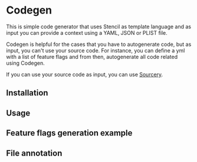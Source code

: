# Codegen

This is simple code generator that uses Stencil as template language and as input you can provide a context using a YAML, JSON or PLIST file.

Codegen is helpful for the cases that you have to autogenerate code, but as input, you can't use your source code. For instance, you can define a yml with a list of feature flags and from then, autogenerate all code related using Codegen.

If you can use your source code as input, you can use [Sourcery](https://github.com/krzysztofzablocki/Sourcery).

## Installation


## Usage


## Feature flags generation example


## File annotation

